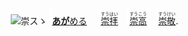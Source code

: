 <img src="lv1.svg" width="2" height="24"><img src="https://glyphwiki.org/glyph/u5d07.svg" width="24" height="24" alt="崇"><kbd>スゝ</kbd> <img src="lv1.svg">[**あが**める](https://jisho.org/search/崇める)　 <img src="lv0.svg">[<ruby>崇拝<rt>すうはい</rt></ruby>](https://jisho.org/search/崇拝)</ins>　<img src="lv1.svg">[<ruby>崇高<rt>すうこう</rt></ruby>](https://jisho.org/search/崇高)　<img src="lv2.svg">[<ruby>崇敬<rt>すうけい</rt></ruby>](https://jisho.org/search/崇敬).
